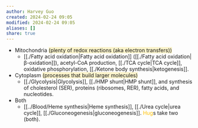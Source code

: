 ```yaml
---
author: Harvey Guo
created: 2024-02-24 09:05
modified: 2024-02-24 09:05
aliases: []
share: true
---
```

- Mitochondria <span style="background:rgba(240, 200, 0, 0.2)">(plenty of redox reactions (aka electron transfers))</span>
	- [[./Fatty acid oxidation|Fatty acid oxidation]] ([[./Fatty acid oxidation|β-oxidation]]), acetyl-CoA production, [[./TCA cycle|TCA cycle]], oxidative phosphorylation, [[./Ketone body synthesis|ketogenesis]].
- Cytoplasm <span style="background:rgba(240, 200, 0, 0.2)">(processes that build larger molecules)</span>
	- [[./Glycolysis|Glycolysis]], [[./HMP shunt|HMP shunt]], and synthesis of cholesterol (SER), proteins (ribosomes, RER), fatty acids, and nucleotides.
- Both
	- [[../Blood/Heme synthesis|Heme synthesis]], [[./Urea cycle|urea cycle]], [[./Gluconeogenesis|gluconeogenesis]]. <font color="#ffc000">Hug</font>s take two (both).
